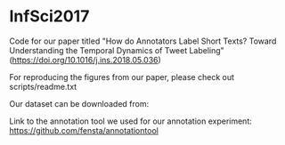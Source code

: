 # InfSci2017
Code for our paper titled "How do Annotators Label Short Texts? Toward Understanding the Temporal Dynamics of Tweet Labeling" (https://doi.org/10.1016/j.ins.2018.05.036)

For reproducing the figures from our paper, please check out scripts/readme.txt

Our dataset can be downloaded from:

Link to the annotation tool we used for our annotation experiment: https://github.com/fensta/annotationtool
